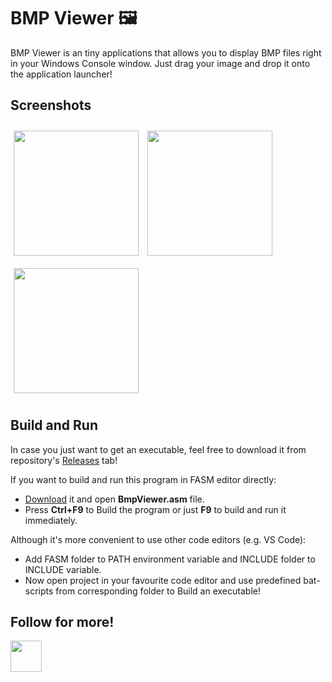 # BMP Viewer 🖼️

BMP Viewer is an tiny applications that allows you to display BMP files right in your Windows Console window.
Just drag your image and drop it onto the application launcher!

## Screenshots

[<img src="https://github.com/AndreiShpakovskiy/BmpViewer/assets/50966785/91d0801a-563c-4217-aa04-57bfe7f48d37" align="center"
height="200" hspace="5" vspace="10">](https://github.com/AndreiShpakovskiy/BmpViewer/assets/50966785/91d0801a-563c-4217-aa04-57bfe7f48d37)
[<img src="https://github.com/AndreiShpakovskiy/BmpViewer/assets/50966785/fea8a793-6966-4589-af0e-49bfddcae0dc" align="center"
height="200" hspace="5" vspace="10">](https://github.com/AndreiShpakovskiy/BmpViewer/assets/50966785/fea8a793-6966-4589-af0e-49bfddcae0dc)
[<img src="https://github.com/AndreiShpakovskiy/BmpViewer/assets/50966785/d445ef20-d147-45d2-9668-93893b672129" align="center"
height="200" hspace="5" vspace="10">](https://github.com/AndreiShpakovskiy/BmpViewer/assets/50966785/d445ef20-d147-45d2-9668-93893b672129)

## Build and Run

In case you just want to get an executable, feel free to download it from repository's [Releases](https://github.com/AndreiShpakovskiy/BmpViewer/releases) tab!

If you want to build and run this program in FASM editor directly:
* [Download](https://flatassembler.net/download.php) it and open **BmpViewer.asm** file.
* Press **Ctrl+F9** to Build the program or just **F9** to build and run it immediately.

Although it's more convenient to use other code editors (e.g. VS Code):
* Add FASM folder to PATH environment variable and INCLUDE folder to INCLUDE variable.
* Now open project in your favourite code editor and use predefined bat-scripts from corresponding folder to Build an executable!

## Follow for more!

[<img src="https://github.com/AndreiShpakovskiy/BmpViewer/assets/50966785/026046f6-a25d-49bf-861d-776629be14aa" height="50">](https://linkedin.com/in/andreishpakovskiy)
